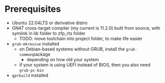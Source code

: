 # Prerequisites
* Ubuntu 22.04LTS or derivative distro
* GNAT cross-target compiler (my current is 11.2.0) built from source, with symlink in lib folder to zfp_rts folder
    * TODO: move toolchain into project folder, to make life easier
* `grub-mkrescue` installed
    * on Debian-based systems without GRUB, install the `grub-common`package
        * depending on how old your system
    * if your system is using UEFI instead of BIOS, then you also need `grub-pc-bin`
* `gprbuild` installed

